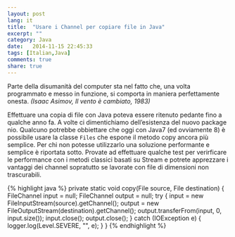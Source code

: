 ```yaml
---
layout: post
lang: it
title:  "Usare i Channel per copiare file in Java"
excerpt: ""
category: Java
date:   2014-11-15 22:45:33
tags: [Italian,Java]
comments: true
share: true
---
```


Parte della disumanità del computer sta nel fatto che, una volta programmato e messo in funzione, si comporta in maniera perfettamente onesta. *(Isaac Asimov, Il vento è cambiato, 1983)*

Effettuare una copia di file con Java poteva essere ritenuto pedante fino a qualche anno fa. A volte ci dimentichiamo dell’esistenza del nuovo package nio. Qualcuno potrebbe obbiettare che oggi con Java7 (ed ovviamente 8) è possibile usare la classe `Files` che espone il metodo copy ancora più semplice. Per chi non potesse utilizzarlo una soluzione performante e semplice è riportata sotto. Provate ad effettuare qualche test per verirficare le performance con i metodi classici basati su Stream e potrete apprezzare i vantaggi dei channel sopratutto se lavorate con file di dimensioni non trascurabili.

{% highlight java %}
private static void copy(File source, File destination) {
    FileChannel input = null;
    FileChannel output = null;
    try {
        input = new FileInputStream(source).getChannel();
        output = new FileOutputStream(destination).getChannel();
        output.transferFrom(input, 0, input.size());
        input.close();
        output.close();
    } catch (IOException e) {
        logger.log(Level.SEVERE, "", e);
    }
}
{% endhighlight %}    
